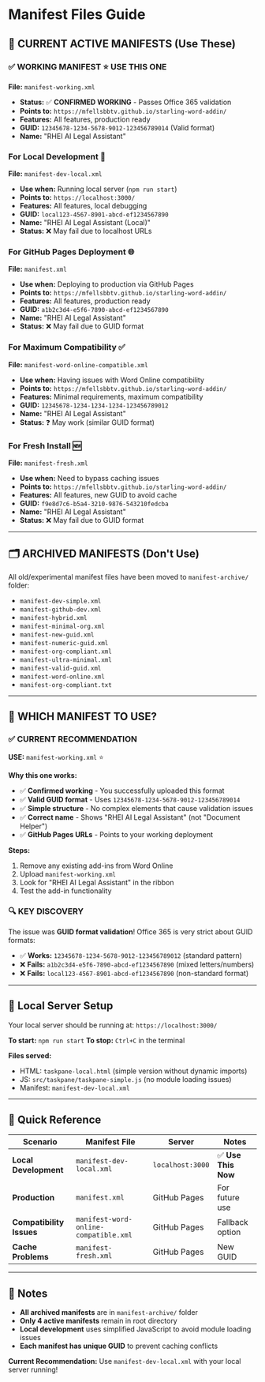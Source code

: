 # Manifest Files Guide

## 📁 **CURRENT ACTIVE MANIFESTS** (Use These)

### **✅ WORKING MANIFEST** ⭐ **USE THIS ONE**
**File:** `manifest-working.xml`
- **Status:** ✅ **CONFIRMED WORKING** - Passes Office 365 validation
- **Points to:** `https://mfellsbbtv.github.io/starling-word-addin/`
- **Features:** All features, production ready
- **GUID:** `12345678-1234-5678-9012-123456789014` (Valid format)
- **Name:** "RHEI AI Legal Assistant"

### **For Local Development** 🔧
**File:** `manifest-dev-local.xml`
- **Use when:** Running local server (`npm run start`)
- **Points to:** `https://localhost:3000/`
- **Features:** All features, local debugging
- **GUID:** `local123-4567-8901-abcd-ef1234567890`
- **Name:** "RHEI AI Legal Assistant (Local)"
- **Status:** ❌ May fail due to localhost URLs

### **For GitHub Pages Deployment** 🌐
**File:** `manifest.xml`
- **Use when:** Deploying to production via GitHub Pages
- **Points to:** `https://mfellsbbtv.github.io/starling-word-addin/`
- **Features:** All features, production ready
- **GUID:** `a1b2c3d4-e5f6-7890-abcd-ef1234567890`
- **Name:** "RHEI AI Legal Assistant"
- **Status:** ❌ May fail due to GUID format

### **For Maximum Compatibility** ✅
**File:** `manifest-word-online-compatible.xml`
- **Use when:** Having issues with Word Online compatibility
- **Points to:** `https://mfellsbbtv.github.io/starling-word-addin/`
- **Features:** Minimal requirements, maximum compatibility
- **GUID:** `12345678-1234-1234-1234-123456789012`
- **Name:** "RHEI AI Legal Assistant"
- **Status:** ❓ May work (similar GUID format)

### **For Fresh Install** 🆕
**File:** `manifest-fresh.xml`
- **Use when:** Need to bypass caching issues
- **Points to:** `https://mfellsbbtv.github.io/starling-word-addin/`
- **Features:** All features, new GUID to avoid cache
- **GUID:** `f9e8d7c6-b5a4-3210-9876-543210fedcba`
- **Name:** "RHEI AI Legal Assistant"
- **Status:** ❌ May fail due to GUID format

---

## 🗂️ **ARCHIVED MANIFESTS** (Don't Use)

All old/experimental manifest files have been moved to `manifest-archive/` folder:
- `manifest-dev-simple.xml`
- `manifest-github-dev.xml`
- `manifest-hybrid.xml`
- `manifest-minimal-org.xml`
- `manifest-new-guid.xml`
- `manifest-numeric-guid.xml`
- `manifest-org-compliant.xml`
- `manifest-ultra-minimal.xml`
- `manifest-valid-guid.xml`
- `manifest-word-online.xml`
- `manifest-org-compliant.txt`

---

## 🎯 **WHICH MANIFEST TO USE?**

### **✅ CURRENT RECOMMENDATION**

**USE:** `manifest-working.xml` ⭐

**Why this one works:**
- ✅ **Confirmed working** - You successfully uploaded this format
- ✅ **Valid GUID format** - Uses `12345678-1234-5678-9012-123456789014`
- ✅ **Simple structure** - No complex elements that cause validation issues
- ✅ **Correct name** - Shows "RHEI AI Legal Assistant" (not "Document Helper")
- ✅ **GitHub Pages URLs** - Points to your working deployment

**Steps:**
1. Remove any existing add-ins from Word Online
2. Upload `manifest-working.xml`
3. Look for "RHEI AI Legal Assistant" in the ribbon
4. Test the add-in functionality

### **🔍 KEY DISCOVERY**
The issue was **GUID format validation**! Office 365 is very strict about GUID formats:
- ✅ **Works:** `12345678-1234-5678-9012-123456789012` (standard pattern)
- ❌ **Fails:** `a1b2c3d4-e5f6-7890-abcd-ef1234567890` (mixed letters/numbers)
- ❌ **Fails:** `local123-4567-8901-abcd-ef1234567890` (non-standard format)

---

## 🔧 **Local Server Setup**

Your local server should be running at: `https://localhost:3000/`

**To start:** `npm run start`
**To stop:** `Ctrl+C` in the terminal

**Files served:**
- HTML: `taskpane-local.html` (simple version without dynamic imports)
- JS: `src/taskpane/taskpane-simple.js` (no module loading issues)
- Manifest: `manifest-dev-local.xml`

---

## 🚀 **Quick Reference**

| Scenario | Manifest File | Server | Notes |
|----------|---------------|---------|-------|
| **Local Development** | `manifest-dev-local.xml` | `localhost:3000` | ✅ **Use This Now** |
| **Production** | `manifest.xml` | GitHub Pages | For future use |
| **Compatibility Issues** | `manifest-word-online-compatible.xml` | GitHub Pages | Fallback option |
| **Cache Problems** | `manifest-fresh.xml` | GitHub Pages | New GUID |

---

## 📝 **Notes**

- **All archived manifests** are in `manifest-archive/` folder
- **Only 4 active manifests** remain in root directory
- **Local development** uses simplified JavaScript to avoid module loading issues
- **Each manifest has unique GUID** to prevent caching conflicts

**Current Recommendation:** Use `manifest-dev-local.xml` with your local server running!
